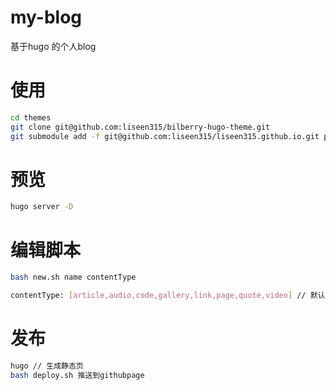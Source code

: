 # my-blog

基于hugo 的个人blog

# 使用

```bash
cd themes
git clone git@github.com:liseen315/bilberry-hugo-theme.git
git submodule add -f git@github.com:liseen315/liseen315.github.io.git public
```

# 预览

```bash
hugo server -D
```

# 编辑脚本

```bash
bash new.sh name contentType

contentType: [article,audio,code,gallery,link,page,quote,video] // 默认是article
```

# 发布

```bash
hugo // 生成静态页
bash deploy.sh 推送到githubpage
```
